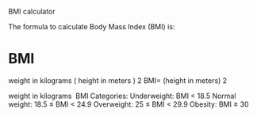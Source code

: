 BMI calculator 

The formula to calculate Body Mass Index (BMI) is:

BMI
=
weight in kilograms
(
height in meters
)
2
BMI= 
(height in meters) 
2
 
weight in kilograms
​
BMI Categories:
Underweight: BMI < 18.5
Normal weight: 18.5 ≤ BMI < 24.9
Overweight: 25 ≤ BMI < 29.9
Obesity: BMI ≥ 30
